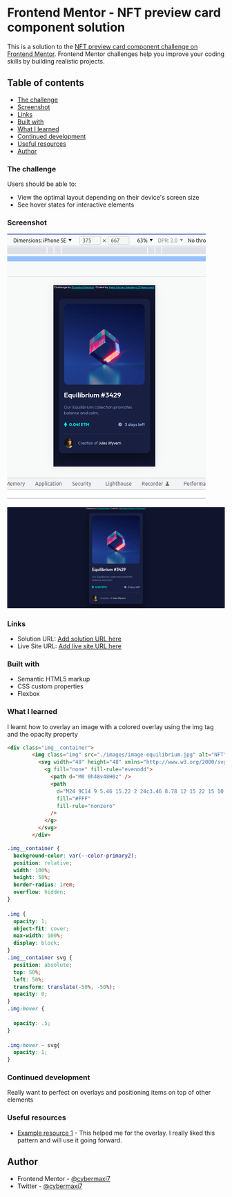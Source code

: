 # Frontend Mentor - NFT preview card component solution

This is a solution to the [NFT preview card component challenge on Frontend Mentor](https://www.frontendmentor.io/challenges/nft-preview-card-component-SbdUL_w0U). Frontend Mentor challenges help you improve your coding skills by building realistic projects. 

## Table of contents

  - [The challenge](#the-challenge)
  - [Screenshot](#screenshot)
  - [Links](#links)
  - [Built with](#built-with)
  - [What I learned](#what-i-learned)
  - [Continued development](#continued-development)
  - [Useful resources](#useful-resources)
- [Author](#author)



### The challenge

Users should be able to:

- View the optimal layout depending on their device's screen size
- See hover states for interactive elements

### Screenshot

![phone version](./images/nft-phone.png)
![desktop version](./images/nft-desktop.png)


### Links

- Solution URL: [Add solution URL here](https://your-solution-url.com)
- Live Site URL: [Add live site URL here](https://your-live-site-url.com)



### Built with

- Semantic HTML5 markup
- CSS custom properties
- Flexbox


### What I learned

I learnt how to overlay an image with a colored overlay using the img tag and the opacity property


```html
<div class="img__container">
        <img class="img" src="./images/image-equilibrium.jpg" alt="NFT" />
          <svg width="48" height="48" xmlns="http://www.w3.org/2000/svg">
            <g fill="none" fill-rule="evenodd">
              <path d="M0 0h48v48H0z" />
              <path
                d="M24 9C14 9 5.46 15.22 2 24c3.46 8.78 12 15 22 15 10.01 0 18.54-6.22 22-15-3.46-8.78-11.99-15-22-15Zm0 25c-5.52 0-10-4.48-10-10s4.48-10 10-10 10 4.48 10 10-4.48 10-10 10Zm0-16c-3.31 0-6 2.69-6 6s2.69 6 6 6 6-2.69 6-6-2.69-6-6-6Z"
                fill="#FFF"
                fill-rule="nonzero"
              />
            </g>
          </svg>
        </div>
```
```css
.img__container {
  background-color: var(--color-primary2);
  position: relative;
  width: 100%;
  height: 50%;
  border-radius: 1rem;
  overflow: hidden;
}
  
.img {
  opacity: 1;
  object-fit: cover;
  max-width: 100%;
  display: block;
}
.img__container svg {
  position: absolute;
  top: 50%;
  left: 50%;
  transform: translate(-50%, -50%);
  opacity: 0;
}
.img:hover {

  opacity: .5;
}

.img:hover ~ svg{
  opacity: 1;
}

```



### Continued development

Really want to perfect on overlays and positioning items on top of other elements


### Useful resources

- [Example resource 1](https://stackoverflow.com/) - This helped me for the overlay. I really liked this pattern and will use it going forward.



## Author

- Frontend Mentor - [@cybermaxi7](https://www.frontendmentor.io/profile/cybermaxi7)
- Twitter - [@cybermaxi7](https://www.twitter.com/cybermaxi7)

